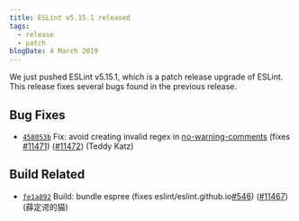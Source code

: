 ```yaml
---
title: ESLint v5.15.1 released
tags:
  - release
  - patch
blogDate: 4 March 2019
---
```


We just pushed ESLint v5.15.1, which is a patch release upgrade of ESLint. This release fixes several bugs found in the previous release.












## Bug Fixes


* [`458053b`](https://github.com/eslint/eslint/commit/458053b0b541f857bf233dacbde5ba80681820f8) Fix: avoid creating invalid regex in [no-warning-comments](/docs/rules/no-warning-comments) (fixes [#11471](https://github.com/eslint/eslint/issues/11471)) ([#11472](https://github.com/eslint/eslint/issues/11472)) (Teddy Katz)








## Build Related


* [`fe1a892`](https://github.com/eslint/eslint/commit/fe1a892f85b09c3d2fea05bef011530a678a6af5) Build: bundle espree (fixes eslint/eslint.github.io[#546](https://github.com/eslint/eslint/issues/546)) ([#11467](https://github.com/eslint/eslint/issues/11467)) (薛定谔的猫)
